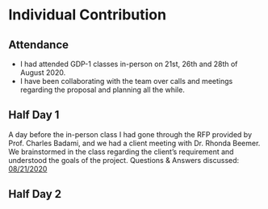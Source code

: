 # Individual Contribution

## Attendance
- I had attended GDP-1 classes in-person on 21st, 26th and 28th of August 2020.
- I have been collaborating with the team over calls and meetings regarding the proposal and planning all the while.
## Half Day 1
A day before the in-person class I had gone through the RFP provided by Prof. Charles Badami, and we had a client meeting with Dr. Rhonda Beemer. We brainstormed in the class regarding the client’s requirement and understood the goals of the project.
Questions & Answers discussed:
[08/21/2020](https://github.com/RaviTeja444/health-wellness/blob/master/docs/meetings/2020-08-21.md)
## Half Day 2
